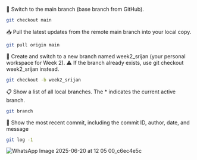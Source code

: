 🔁 Switch to the main branch (base branch from GitHub).
~~~bash
git checkout main
~~~

📥 Pull the latest updates from the remote main branch into your local copy.
~~~bash
git pull origin main
~~~

🌱 Create and switch to a new branch named week2_srijan (your personal workspace for Week 2).
⚠ If the branch already exists, use git checkout week2_srijan instead.
~~~bash
git checkout -b week2_srijan
~~~

📋 Show a list of all local branches. The * indicates the current active branch.
~~~bash
git branch
~~~

📜 Show the most recent commit, including the commit ID, author, date, and message
~~~bash
git log -1
~~~
![WhatsApp Image 2025-06-20 at 12 05 00_c6ec4e5c](https://github.com/user-attachments/assets/8865bdb9-bcfb-4c49-8fe9-c64d4797438a)
